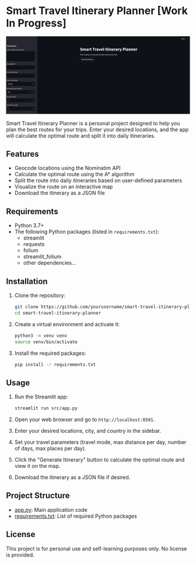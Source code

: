 # Smart Travel Itinerary Planner [Work In Progress]

![alt text](image.png)

Smart Travel Itinerary Planner is a personal project designed to help you plan the best routes for your trips. Enter your desired locations, and the app will calculate the optimal route and split it into daily itineraries.

## Features

- Geocode locations using the Nominatim API
- Calculate the optimal route using the A* algorithm
- Split the route into daily itineraries based on user-defined parameters
- Visualize the route on an interactive map
- Download the itinerary as a JSON file

## Requirements

- Python 3.7+
- The following Python packages (listed in `requirements.txt`):
  - streamlit
  - requests
  - folium
  - streamlit_folium
  - other dependencies...

## Installation

1. Clone the repository:
    ```sh
    git clone https://github.com/yourusername/smart-travel-itinerary-planner.git
    cd smart-travel-itinerary-planner
    ```

2. Create a virtual environment and activate it:
    ```sh
    python3 -m venv venv
    source venv/bin/activate
    ```

3. Install the required packages:
    ```sh
    pip install -r requirements.txt
    ```

## Usage

1. Run the Streamlit app:
    ```sh
    streamlit run src/app.py
    ```

2. Open your web browser and go to `http://localhost:8501`.

3. Enter your desired locations, city, and country in the sidebar.

4. Set your travel parameters (travel mode, max distance per day, number of days, max places per day).

5. Click the "Generate Itinerary" button to calculate the optimal route and view it on the map.

6. Download the itinerary as a JSON file if desired.

## Project Structure

- [app.py](http://_vscodecontentref_/1): Main application code
- [requirements.txt](http://_vscodecontentref_/2): List of required Python packages

## License

This project is for personal use and self-learning purposes only. No license is provided.
